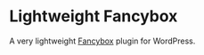 # Lightweight Fancybox
A very lightweight [Fancybox](http://fancyapps.com/fancybox/3/) plugin for WordPress.
